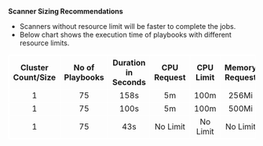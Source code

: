 **Scanner Sizing Recommendations**

- Scanners without resource limit will be faster to complete the jobs.
- Below chart shows the execution time of playbooks with different resource limits.
<html style="max-width:100%;overflow-x:hidden;">
  <body>
<table style="border:1px solid white;">
  <tr>
    <th style="border:1px solid white;">Cluster Count/Size</th>
    <th style="border:1px solid white;">No of Playbooks</th>
    <th style="border:1px solid white;">Duration in Seconds</th>
    <th style="border:1px solid white;">CPU Request</th>
    <th style="border:1px solid white;">CPU Limit</th>
    <th style="border:1px solid white;">Memory Request</th>
    <th style="border:1px solid white;">Memory Limit</th>
    
  </tr>
  <tr>
    <td style="border:1px solid white;text-align:center;">1</td>
    <td style="border:1px solid white;text-align:center;">75</td>
    <td style="border:1px solid white;text-align:center;">158s</td>
    <td style="border:1px solid white;text-align:center;">5m</td>
    <td style="border:1px solid white;text-align:center;">100m</td>
    <td style="border:1px solid white;text-align:center;">256Mi</td>
    <td style="border:1px solid white;text-align:center;">500Mi</td>
    
  </tr>
  
  <tr>
    <td style="border:1px solid white;text-align:center;">1</td>
    <td style="border:1px solid white;text-align:center;">75</td>
    <td style="border:1px solid white;text-align:center;">100s</td>
    <td style="border:1px solid white;text-align:center;">5m</td>
    <td style="border:1px solid white;text-align:center;">100m</td>
    <td style="border:1px solid white;text-align:center;">500Mi</td>
    <td style="border:1px solid white;text-align:center;">1000Mi</td>
    
  </tr>
  
  <tr>
    <td style="border:1px solid white;text-align:center;">1</td>
    <td style="border:1px solid white;text-align:center;">75</td>
    <td style="border:1px solid white;text-align:center;">43s</td>
    <td style="border:1px solid white;text-align:center;">No Limit</td>
    <td style="border:1px solid white;text-align:center;">No Limit</td>
    <td style="border:1px solid white;text-align:center;">No Limit</td>
    <td style="border:1px solid white;text-align:center;">No Limit</td>
    
  </tr>
  
  
</table>
  </body>
  </html>
